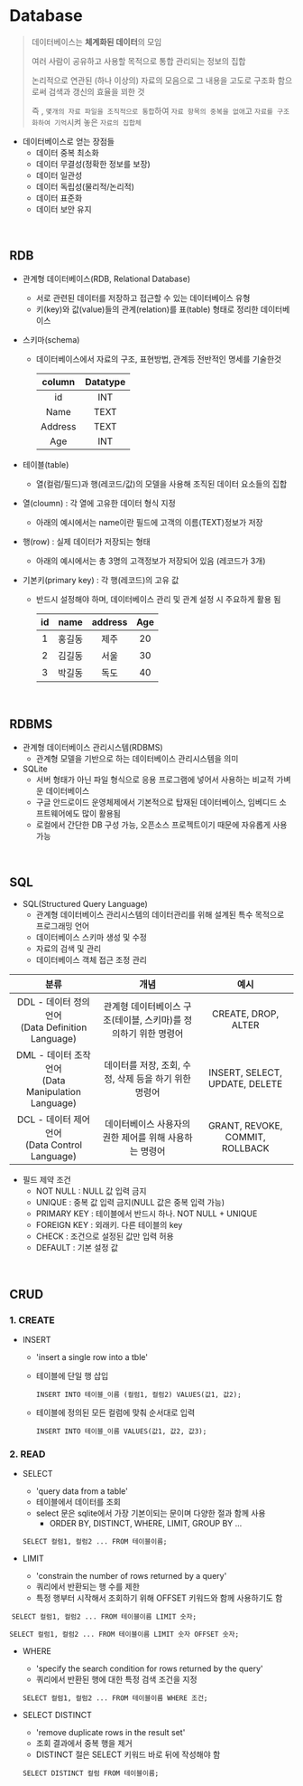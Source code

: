 # Database

> 데이터베이스는 **체계화된 데이터**의 모임 
>
> 여러 사람이 공유하고 사용할 목적으로 통합 관리되는 정보의 집합
>
> 논리적으로 연관된 (하나 이상의) 자료의 모음으로 그 내용을 고도로 구조화 함으로써 검색과 갱신의 효율을 꾀한 것 
>
> 즉 , `몇개의 자료 파일을 조직적으로 통합`하여 `자료 항목의 중복을 없애`고 `자료를 구조화하여 기억`시켜 놓은 `자료의 집합체`



- 데이터베이스로 얻는 장점들 
  - 데이터 중복 최소화
  - 데이터 무결성(정확한 정보를 보장)
  - 데이터 일관성
  - 데이터 독립성(물리적/논리적)
  - 데이터 표준화
  - 데이터 보안 유지 

<br>

## RDB

- 관계형 데이터베이스(RDB, Relational Database)

  - 서로 관련된 데이터를 저장하고 접근할 수 있는 데이터베이스 유형
  - 키(key)와 값(value)들의 관계(relation)를 표(table) 형태로 정리한 데이터베이스 

  

- 스키마(schema)

  - 데이터베이스에서 자료의 구조, 표현방법, 관계등 전반적인 명세를 기술한것 

    | column  | Datatype |
    | :-----: | :------: |
    |   id    |   INT    |
    |  Name   |   TEXT   |
    | Address |   TEXT   |
    |   Age   |   INT    |

    

- 테이블(table)

  - 열(컬럼/필드)과 행(레코드/값)의 모델을 사용해 조직된 데이터 요소들의 집합

- 열(cloumn) : 각 열에 고유한 데이터 형식 지정 

  - 아래의 예시에서는 name이란 필드에 고객의 이름(TEXT)정보가 저장 

- 행(row) : 실제 데이터가 저장되는 형태

  - 아래의 예시에서는 총 3명의 고객정보가 저장되어 있음 (레코드가 3개)

- 기본키(primary key) : 각 행(레코드)의 고유 값 

  - 반드시 설정해야 하며, 데이터베이스 관리 및 관계 설정 시 주요하게 활용 됨 

    |  id  |  name  | address | Age  |
    | :--: | :----: | :-----: | :--: |
    |  1   | 홍길동 |  제주   |  20  |
    |  2   | 김길동 |  서울   |  30  |
    |  3   | 박길동 |  독도   |  40  |

<br>

## RDBMS

- 관계형 데이터베이스 관리시스템(RDBMS)
  - 관계형 모델을 기반으로 하는 데이터베이스 관리시스템을 의미
- SQLite
  - 서버 형태가 아닌 파일 형식으로 응용 프로그램에 넣어서 사용하는 비교적 가벼운 데이터베이스 
  - 구글 안드로이드 운영체제에서 기본적으로 탑재된 데이터베이스, 임베디드 소프트웨어에도 많이 활용됨
  - 로컬에서 간단한 DB 구성 가능, 오픈소스 프로젝트이기 때문에 자유롭게 사용 가능 

<br>

## SQL

- SQL(Structured Query Language)
  - 관계형 데이터베이스 관리시스템의 데이터관리를 위해 설계된 특수 목적으로 프로그래밍 언어 
  - 데이터베이스 스키마 생성 및 수정
  - 자료의 검색 및 관리
  - 데이터베이스 객체 접근 조정 관리 

|                           분류                           |                             개념                             |              예시               |
| :------------------------------------------------------: | :----------------------------------------------------------: | :-----------------------------: |
|  DDL - 데이터 정의 언어 <br>(Data Definition Language)   | 관계형 데이터베이스 구조(테이블, 스키마)를 정의하기 위한 명령어 |       CREATE, DROP, ALTER       |
| DML - 데이터 조작 언어 <br/>(Data Manipulation Language) |    데이터를 저장, 조회, 수정, 삭제 등을 하기 위한 명령어     | INSERT, SELECT, UPDATE, DELETE  |
|   DCL - 데이터 제어 언어 <br/>(Data Control Language)    |    데이터베이스 사용자의 권한 제어를 위해 사용하는 명령어    | GRANT, REVOKE, COMMIT, ROLLBACK |

- 필드 제약 조건
  - NOT NULL : NULL 값 입력 금지
  - UNIQUE : 중복 값 입력 금지(NULL 값은 중복 입력 가능)
  - PRIMARY KEY : 테이블에서 반드시 하나. NOT NULL + UNIQUE 
  - FOREIGN KEY : 외래키. 다른 테이블의 key
  - CHECK : 조건으로 설정된 값만 입력 허용
  - DEFAULT : 기본 설정 값 

<br>

## CRUD  

### 1. CREATE

- INSERT

  - 'insert a single row into a tble'

  - 테이블에 단일 행 삽입 

    `INSERT INTO 테이블_이름 (컬럼1, 컬럼2) VALUES(값1, 값2);`

  - 테이블에 정의된 모든 컬럼에 맞춰 순서대로 입력

    `INSERT INTO 테이블_이름 VALUES(값1, 값2, 값3);`

### 2. READ

- SELECT 

  - 'query data from a table'
  - 테이블에서 데이터를 조회
  - select 문은 sqlite에서 가장 기본이되는 문이며 다양한 절과 함께 사용 
    - ORDER BY, DISTINCT, WHERE, LIMIT, GROUP BY ... 

  `SELECT 컬럼1, 컬럼2 ... FROM 테이블이름;`

- LIMIT 

  - 'constrain the number of rows returned by a query'
  - 쿼리에서 반환되는 행 수를 제한
  - 특정 행부터 시작해서 조회하기 위해 OFFSET 키워드와 함께 사용하기도 함

​       `SELECT 컬럼1, 컬럼2 ... FROM 테이블이름 LIMIT 숫자;`

​       `SELECT 컬럼1, 컬럼2 ... FROM 테이블이름 LIMIT 숫자 OFFSET 숫자;`

- WHERE 

  - 'specify the search condition for rows returned by the query'
  - 쿼리에서 반환된 행에 대한 특정 검색 조건을 지정 

  `SELECT 컬럼1, 컬럼2 ... FROM 테이블이름 WHERE 조건;`

- SELECT DISTINCT 

  - 'remove duplicate rows in the result set'
  - 조회 결과에서 중복 행을 제거
  - DISTINCT 절은 SELECT 키워드 바로 뒤에 작성해야 함 

  `SELECT DISTINCT 컬럼 FROM 테이블이름;`







